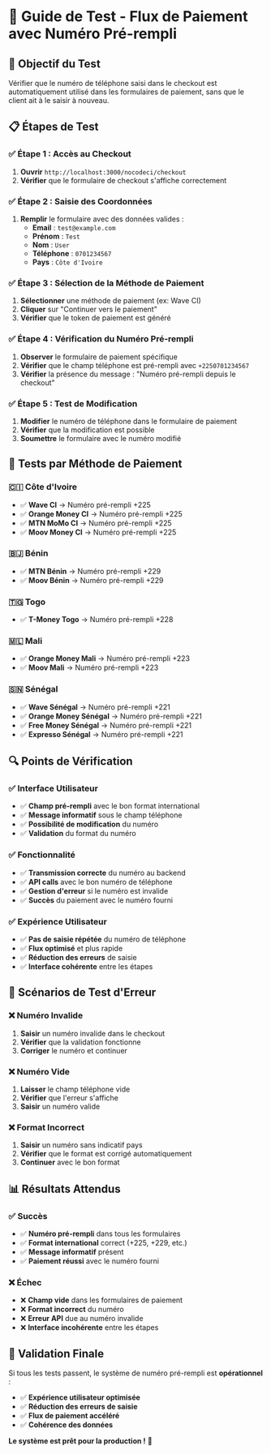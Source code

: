 # 🧪 Guide de Test - Flux de Paiement avec Numéro Pré-rempli

## 🎯 **Objectif du Test**

Vérifier que le numéro de téléphone saisi dans le checkout est automatiquement utilisé dans les formulaires de paiement, sans que le client ait à le saisir à nouveau.

## 📋 **Étapes de Test**

### **✅ Étape 1 : Accès au Checkout**
1. **Ouvrir** `http://localhost:3000/nocodeci/checkout`
2. **Vérifier** que le formulaire de checkout s'affiche correctement

### **✅ Étape 2 : Saisie des Coordonnées**
1. **Remplir** le formulaire avec des données valides :
   - **Email** : `test@example.com`
   - **Prénom** : `Test`
   - **Nom** : `User`
   - **Téléphone** : `0701234567`
   - **Pays** : `Côte d'Ivoire`

### **✅ Étape 3 : Sélection de la Méthode de Paiement**
1. **Sélectionner** une méthode de paiement (ex: Wave CI)
2. **Cliquer** sur "Continuer vers le paiement"
3. **Vérifier** que le token de paiement est généré

### **✅ Étape 4 : Vérification du Numéro Pré-rempli**
1. **Observer** le formulaire de paiement spécifique
2. **Vérifier** que le champ téléphone est pré-rempli avec `+2250701234567`
3. **Vérifier** la présence du message : "Numéro pré-rempli depuis le checkout"

### **✅ Étape 5 : Test de Modification**
1. **Modifier** le numéro de téléphone dans le formulaire de paiement
2. **Vérifier** que la modification est possible
3. **Soumettre** le formulaire avec le numéro modifié

## 🧪 **Tests par Méthode de Paiement**

### **🇨🇮 Côte d'Ivoire**
- ✅ **Wave CI** → Numéro pré-rempli +225
- ✅ **Orange Money CI** → Numéro pré-rempli +225
- ✅ **MTN MoMo CI** → Numéro pré-rempli +225
- ✅ **Moov Money CI** → Numéro pré-rempli +225

### **🇧🇯 Bénin**
- ✅ **MTN Bénin** → Numéro pré-rempli +229
- ✅ **Moov Bénin** → Numéro pré-rempli +229

### **🇹🇬 Togo**
- ✅ **T-Money Togo** → Numéro pré-rempli +228

### **🇲🇱 Mali**
- ✅ **Orange Money Mali** → Numéro pré-rempli +223
- ✅ **Moov Mali** → Numéro pré-rempli +223

### **🇸🇳 Sénégal**
- ✅ **Wave Sénégal** → Numéro pré-rempli +221
- ✅ **Orange Money Sénégal** → Numéro pré-rempli +221
- ✅ **Free Money Sénégal** → Numéro pré-rempli +221
- ✅ **Expresso Sénégal** → Numéro pré-rempli +221

## 🔍 **Points de Vérification**

### **✅ Interface Utilisateur**
- ✅ **Champ pré-rempli** avec le bon format international
- ✅ **Message informatif** sous le champ téléphone
- ✅ **Possibilité de modification** du numéro
- ✅ **Validation** du format du numéro

### **✅ Fonctionnalité**
- ✅ **Transmission correcte** du numéro au backend
- ✅ **API calls** avec le bon numéro de téléphone
- ✅ **Gestion d'erreur** si le numéro est invalide
- ✅ **Succès** du paiement avec le numéro fourni

### **✅ Expérience Utilisateur**
- ✅ **Pas de saisie répétée** du numéro de téléphone
- ✅ **Flux optimisé** et plus rapide
- ✅ **Réduction des erreurs** de saisie
- ✅ **Interface cohérente** entre les étapes

## 🐛 **Scénarios de Test d'Erreur**

### **❌ Numéro Invalide**
1. **Saisir** un numéro invalide dans le checkout
2. **Vérifier** que la validation fonctionne
3. **Corriger** le numéro et continuer

### **❌ Numéro Vide**
1. **Laisser** le champ téléphone vide
2. **Vérifier** que l'erreur s'affiche
3. **Saisir** un numéro valide

### **❌ Format Incorrect**
1. **Saisir** un numéro sans indicatif pays
2. **Vérifier** que le format est corrigé automatiquement
3. **Continuer** avec le bon format

## 📊 **Résultats Attendus**

### **✅ Succès**
- ✅ **Numéro pré-rempli** dans tous les formulaires
- ✅ **Format international** correct (+225, +229, etc.)
- ✅ **Message informatif** présent
- ✅ **Paiement réussi** avec le numéro fourni

### **❌ Échec**
- ❌ **Champ vide** dans les formulaires de paiement
- ❌ **Format incorrect** du numéro
- ❌ **Erreur API** due au numéro invalide
- ❌ **Interface incohérente** entre les étapes

## 🎉 **Validation Finale**

Si tous les tests passent, le système de numéro pré-rempli est **opérationnel** :

- ✅ **Expérience utilisateur optimisée**
- ✅ **Réduction des erreurs de saisie**
- ✅ **Flux de paiement accéléré**
- ✅ **Cohérence des données**

**Le système est prêt pour la production !** 🚀 